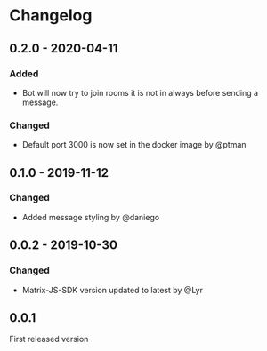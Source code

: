 # Changelog

## 0.2.0 - 2020-04-11

### Added

- Bot will now try to join rooms it is not in always before sending a message.

### Changed

- Default port 3000 is now set in the docker image by @ptman

## 0.1.0 - 2019-11-12

### Changed

- Added message styling by @daniego

## 0.0.2 - 2019-10-30

### Changed

- Matrix-JS-SDK version updated to latest by @Lyr

## 0.0.1

First released version
